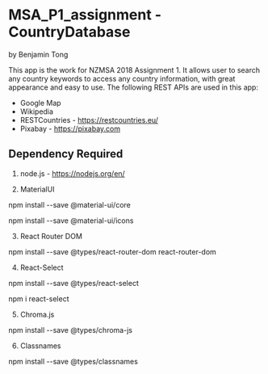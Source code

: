 # MSA_P1_assignment - CountryDatabase
by Benjamin Tong

This app is the work for NZMSA 2018 Assignment 1. It allows user to search any country keywords to access any country information, with great appearance and easy to use. The following REST APIs are used in this app:

* Google Map
* Wikipedia
* RESTCountries - https://restcountries.eu/
* Pixabay - https://pixabay.com

## Dependency Required

1. node.js - https://nodejs.org/en/

2. MaterialUI

npm install --save @material-ui/core

npm install --save @material-ui/icons

3. React Router DOM

npm install --save @types/react-router-dom react-router-dom

4. React-Select

npm install --save @types/react-select

npm i react-select

5. Chroma.js

npm install --save @types/chroma-js

6. Classnames

npm install --save @types/classnames